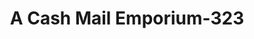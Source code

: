 ---
f_zip-code: 75125
f_state-code: TX
title: A Cash Mail Emporium-323
f_phone: 972-842-8448
f_city-only: Ferris
f_address: 211 W 6th Street Ferris
f_location-unique-id: '323'
slug: a-cash-mail-emporium-323
updated-on: '2024-05-30T13:46:58.046Z'
created-on: '2024-05-30T13:36:59.803Z'
published-on: '2024-05-30T13:54:32.469Z'
f_city-state: cms/city/ferris-tx.md
f_company: cms/company/a-cash-mail-emporium.md
f_state: cms/state/texas.md
layout: '[payday-loan].html'
tags: payday-loan
---